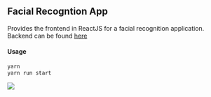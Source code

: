 ## Facial Recogntion App
Provides the frontend in ReactJS for a facial recognition application. Backend can be found [here](https://github.com/BillalPatel/facial-image-recognition-api)

#### Usage
```javascript
yarn
yarn run start
```
![](README_GIF.gif)
